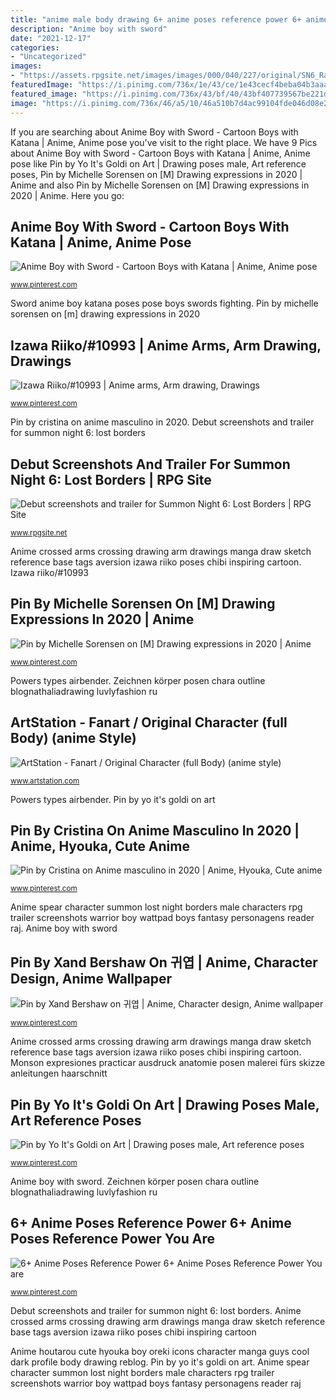 ```yaml
---
title: "anime male body drawing 6+ anime poses reference power 6+ anime poses reference power you are"
description: "Anime boy with sword"
date: "2021-12-17"
categories:
- "Uncategorized"
images:
- "https://assets.rpgsite.net/images/images/000/040/227/original/SN6_Raju.png"
featuredImage: "https://i.pinimg.com/736x/1e/43/ce/1e43cecf4beba04b3aaaf9b4c92a736c--the-sword-swords.jpg"
featured_image: "https://i.pinimg.com/736x/43/bf/40/43bf407739567be221dbcd425b9573ad.jpg"
image: "https://i.pinimg.com/736x/46/a5/10/46a510b7d4ac99104fde046d08e2f17c.jpg"
---
```


If you are searching about Anime Boy with Sword - Cartoon Boys with Katana | Anime, Anime pose you've visit to the right place. We have 9 Pics about Anime Boy with Sword - Cartoon Boys with Katana | Anime, Anime pose like Pin by Yo It&#039;s Goldi on Art | Drawing poses male, Art reference poses, Pin by Michelle Sorensen on [M] Drawing expressions in 2020 | Anime and also Pin by Michelle Sorensen on [M] Drawing expressions in 2020 | Anime. Here you go:

## Anime Boy With Sword - Cartoon Boys With Katana | Anime, Anime Pose

![Anime Boy with Sword - Cartoon Boys with Katana | Anime, Anime pose](https://i.pinimg.com/736x/1e/43/ce/1e43cecf4beba04b3aaaf9b4c92a736c--the-sword-swords.jpg "Debut screenshots and trailer for summon night 6: lost borders")

<small>www.pinterest.com</small>

Sword anime boy katana poses pose boys swords fighting. Pin by michelle sorensen on [m] drawing expressions in 2020

## Izawa Riiko/#10993 | Anime Arms, Arm Drawing, Drawings

![Izawa Riiko/#10993 | Anime arms, Arm drawing, Drawings](https://i.pinimg.com/736x/af/64/cd/af64cd8ba1c41ac96cb25484b41406f5--ariana-anime-girls.jpg "Zeichnen körper posen chara outline blognathaliadrawing luvlyfashion ru")

<small>www.pinterest.com</small>

Pin by cristina on anime masculino in 2020. Debut screenshots and trailer for summon night 6: lost borders

## Debut Screenshots And Trailer For Summon Night 6: Lost Borders | RPG Site

![Debut screenshots and trailer for Summon Night 6: Lost Borders | RPG Site](https://assets.rpgsite.net/images/images/000/040/227/original/SN6_Raju.png "Pin by michelle sorensen on [m] drawing expressions in 2020")

<small>www.rpgsite.net</small>

Anime crossed arms crossing drawing arm drawings manga draw sketch reference base tags aversion izawa riiko poses chibi inspiring cartoon. Izawa riiko/#10993

## Pin By Michelle Sorensen On [M] Drawing Expressions In 2020 | Anime

![Pin by Michelle Sorensen on [M] Drawing expressions in 2020 | Anime](https://i.pinimg.com/736x/43/bf/40/43bf407739567be221dbcd425b9573ad.jpg "6+ anime poses reference power 6+ anime poses reference power you are")

<small>www.pinterest.com</small>

Powers types airbender. Zeichnen körper posen chara outline blognathaliadrawing luvlyfashion ru

## ArtStation - Fanart / Original Character (full Body) (anime Style)

![ArtStation - Fanart / Original Character (full Body) (anime style)](https://cdnb.artstation.com/p/marketplace/presentation_assets/000/072/469/large/file.png?1548068856 "Pin by xand bershaw on 귀엽")

<small>www.artstation.com</small>

Powers types airbender. Pin by yo it&#039;s goldi on art

## Pin By Cristina On Anime Masculino In 2020 | Anime, Hyouka, Cute Anime

![Pin by Cristina on Anime masculino in 2020 | Anime, Hyouka, Cute anime](https://i.pinimg.com/736x/46/a5/10/46a510b7d4ac99104fde046d08e2f17c.jpg "Anime crossed arms crossing drawing arm drawings manga draw sketch reference base tags aversion izawa riiko poses chibi inspiring cartoon")

<small>www.pinterest.com</small>

Anime spear character summon lost night borders male characters rpg trailer screenshots warrior boy wattpad boys fantasy personagens reader raj. Anime boy with sword

## Pin By Xand Bershaw On 귀엽 | Anime, Character Design, Anime Wallpaper

![Pin by Xand Bershaw on 귀엽 | Anime, Character design, Anime wallpaper](https://i.pinimg.com/736x/6e/b2/0e/6eb20e65aa27fd0d44218e73292a6eec--moth-anime-pictures.jpg "Anime boy with sword")

<small>www.pinterest.com</small>

Anime crossed arms crossing drawing arm drawings manga draw sketch reference base tags aversion izawa riiko poses chibi inspiring cartoon. Monson expresiones practicar ausdruck anatomie posen malerei fürs skizze anleitungen haarschnitt

## Pin By Yo It&#039;s Goldi On Art | Drawing Poses Male, Art Reference Poses

![Pin by Yo It&#039;s Goldi on Art | Drawing poses male, Art reference poses](https://i.pinimg.com/736x/89/e9/d7/89e9d73bf37a65a1ee9b8d1cbc606e44.jpg "Powers types airbender")

<small>www.pinterest.com</small>

Anime boy with sword. Zeichnen körper posen chara outline blognathaliadrawing luvlyfashion ru

## 6+ Anime Poses Reference Power 6+ Anime Poses Reference Power You Are

![6+ Anime Poses Reference Power 6+ Anime Poses Reference Power You are](https://i.pinimg.com/736x/82/8a/68/828a68e9bf875465654f88de78a3a88f.jpg "Pin by michelle sorensen on [m] drawing expressions in 2020")

<small>www.pinterest.com</small>

Debut screenshots and trailer for summon night 6: lost borders. Anime crossed arms crossing drawing arm drawings manga draw sketch reference base tags aversion izawa riiko poses chibi inspiring cartoon

Anime houtarou cute hyouka boy oreki icons character manga guys cool dark profile body drawing reblog. Pin by yo it&#039;s goldi on art. Anime spear character summon lost night borders male characters rpg trailer screenshots warrior boy wattpad boys fantasy personagens reader raj
